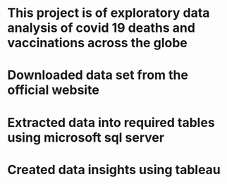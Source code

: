 # This project is of exploratory data analysis of covid 19 deaths and vaccinations across the globe
# Downloaded data set from the official website
# Extracted data into required tables using microsoft sql server
# Created data insights using tableau
